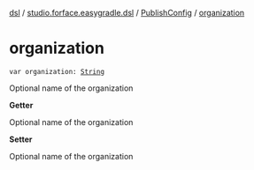 [dsl](../../index.md) / [studio.forface.easygradle.dsl](../index.md) / [PublishConfig](index.md) / [organization](./organization.md)

# organization

`var organization: `[`String`](https://kotlinlang.org/api/latest/jvm/stdlib/kotlin/-string/index.html)

Optional name of the organization

**Getter**

Optional name of the organization

**Setter**

Optional name of the organization

